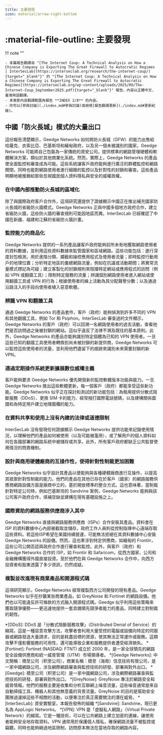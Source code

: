 ```yaml
---
title: 主要發現
icon: material/arrow-right-bottom
---
```


# :material-file-outline: 主要發現

!!! note ""

    - 本篇報告翻譯自 "[The Internet Coup: A Technical Analysis on How a Chinese Company is Exporting The Great Firewall to Autocratic Regimes | InterSecLab](https://interseclab.org/research/the-internet-coup/){target="_blank"}" 的 "[The Internet Coup: A Technical Analysis on How a Chinese Company is Exporting The Great Firewall to Autocratic Regimes](https://interseclab.org/wp-content/uploads/2025/09/The-Internet-Coup_September2025.pdf){target="_blank"}" 報告，內容以正體中文、臺灣用語翻譯。
    - 本章節內容翻譯範圍為報告 **INDEX 2/8** 的內容。
    - 你可以[參與討論](./index.md#參與討論)或檢視[報告翻譯更新](./index.md#更新紀錄)。

## 中國「防火長城」模式的大量出口

這份報告清楚顯示，Geedge Networks 如何將防火長城（GFW）的能力出售給哈薩克、衣索比亞、巴基斯坦和緬甸政府，以及另一個未被識別的國家。Geedge Networks 可能將自己包裝為一家傳統的資安公司，提供標準的網路管理硬體和軟體解決方案，類似於其他商業化系統。然而，實際上，Geedge Networks 的產品使全面監控和審查成為可能。這些系統讓客戶政府能夠進行廣泛的群體監控和網路關閉，同時也能對網路使用者進行細緻的監控以及針對性的封鎖和審查。這些產品明顯地被推銷給那些忽視國民個人資料隱私與安全的威權政權。

### 在中國內部推動防火長城的區域化

除了與國際政府客戶合作外，這項研究還提供了證據顯示中國正在推出補充國家防火長城的省級防火牆模式。Geedge Networks 正與中國多個地方政府合作，建立省級防火牆，這些防火牆的審查規則可能因地區而異。InterSecLab 已經確認了中國在新疆、福建和江蘇的省級防火牆計畫。

### 監控能力的商品化

Geedge Networks 提供的一系列產品讓客戶政府能夠前所未有地獲取網路使用者的資料數據，並利用這些資料數據來監管國家和區域網路。這些功能包括：進行深度封包檢測，用於進階分類、攔截和操控應用程式及使用者流量；即時監控行動用戶的地理位置；分析特定地區的彙總網路流量，例如在抗議或活動期間；將異常流量模式標記為可疑；建立客製化的封鎖規則來阻擋特定網站或應用程式的訪問（例如 VPN 或翻牆工具）；限制特定服務的流量；辨識個別網路使用者進入網站或使用翻牆工具或 VPN 的行為；根據使用者的線上活動為其分配聲譽分數；以及通過沿路注入的手段向使用者植入惡意軟體。

### 辨識 VPN 和翻牆工具

通過 Geedge Networks 的產品套件，客戶（政府）能夠偵測到許多不同的 VPN 和其他翻牆工具，例如 Tor 和 Psiphon。InterSecLab 審查過的文件顯示，Geedge Networks 的客戶（政府）可以回溯一名網路使用者的過去活動，查看他們是否訪問過之後被封鎖的網站。這似乎違反了法律不溯及既往的基本原則。此外，Geedge Networks 的產品亦能夠識別特定個體為已知的 VPN 使用者。一旦這些已知的翻牆工具使用者轉換到尚未被封鎖的新提供商，Geedge Networks 可以監控這些使用者的流量，並利用他們遺留下的痕跡來識別未來需要封鎖的新 VPN。

### 透過定期操作系統更新擴展數位威權主義

客戶能夠要求 Geedge Networks 優先開發新的監控軟體版本功能與能力。一旦 Geedge Networks 推出這些軟體更新，每一個客戶（政府）都能享受這些新功能。Geedge Networks 似乎正在探討和測試的新功能包括：為租用提供分散式阻斷服務（DDoS）、更換 SIM 卡的能力、經常撥打國際電話號碼，以及建構關係圖譜和為特定用戶建立地理圍欄的能力。

### 在資料共享和使用上沒有內建的法律或道德限制

InterSecLab 沒有發現任何證據顯示 Geedge Networks 提供功能來記錄使用情況，以理解他們的產品如何被使用（以及可能被濫用），或了解用戶的個人資料如何在各國部署的網路系統中被儲存或共享。此外，所有客戶政府都缺乏公共監督使用情況的問責機制。

### 設計與商用硬體廠商的互操作性，使得針對性制裁更加困難

Geedge Networks 似乎設計其產品以便能夠與各種硬體廠商進行互操作，以提高其抵禦針對性制裁的能力。他們的產品在其他已存在於客戶（國家）的網路服務供應商網路設備方面是廠商中立的，基於開放標準的整合方式。這也意味著，當制裁針對特定公司時，例如巴基斯坦的 Sandvine 案例，Geedge Networks 能夠與該公司客戶政府合作，填補空缺並建構在現有基礎設施之上。

### 國際資助的網路服務供應商涉入其中

Geedge Networks 直接與網路服務供應商（ISPs）合作安裝其產品。資料會在 ISP 的資料數據中心內部被截取並儲存，政府工作人員則從控制指揮中心遠端存取這些資料。若這些ISP希望在某國持續營運，可能無法拒絕在其資料數據中心安裝 Geedge Networks 的設備。然而，這也牽涉到特定供應商，如緬甸的 Frontiir，這些公司公開否認與政府合作進行審查和監控。此外，與客戶（政府）和 Geedge Networks 合作的 ISP，如 Frontiir 和 Safaricom，從西方國家、公司和金融機構獲得外國直接投資。至於他們在與 Geedge Networks 合作中，向西方投資者和股東透露了多少資訊，仍然成疑。

### 複製並改進現有商業產品和開源程式碼

這項研究顯示，Geedge Networks 經常複製西方公司開發的現有產品。Geedge Networks 似乎在抄襲某些商業產品，如 GreyNoise 和 Fortinet 的網路設備。他們也以可能違反許可條款的方式融入開源程式碼。Geedge 似乎利用這些策略來獲取競爭優勢——更迅速地提供一套具備領先競爭者能力的產品，同時建立對制裁的韌性。

*[DDoS]: DDoS 是「分散式阻斷服務攻擊」（Distributed Denial of Service）的縮寫。這是一種惡意攻擊方法，攻擊者會利用大量受控的電腦或設備向特定的伺服器或網路發送大量請求，目的是耗盡目標的資源，使其無法正常運作或服務。這類攻擊不僅影響服務的可用性，還可能導致企業和服務提供者遭受經濟損失。
*[Fortinet]: Fortinet (NASDAQ: FTNT) 成立於 2000 年，是一家全球領先的網路安全設備供應商和統一威脅管理（UTM）市場領導者。
*[Geedge Networks]: 中文簡稱：積至公司（积至公司），商業名稱：積至（海南）信息技術有限公司，是一家中國網路公司，涉及網際網路審查與監控技術的研發、部署與對外出口。
*[Geedge]: 積至公司（积至公司）是一家中國網路公司，涉及網際網路審查與監控技術的研發、部署與對外出口。
*[GreyNoise]: GreyNoise 專注於網路安全和威脅情報。他們的服務主要是收集和分析互聯網上噪音流量，這些噪音通常是來自自動掃描工具、機器人和其他無意義的背景流量。GreyNoise 的目的是幫助安全團隊過濾掉這些不相關的活動，以便專注於真正需要關注的潛在威脅。
*[InterSecLab]: 資安實驗室，本報告發佈的組織
*[Sandvine]: Sandvine，現已更名為 AppLogic Networks。
*[VPN]: VPN 是「虛擬私人網路」（Virtual Private Network）的縮寫。它是一種技術，可以在公共網路上建立加密的連線，讓使用者能夠安全地存取資料。VPN 通常用於保護個人隱私，確保網路流量不被監控或竊聽，同時也能夠繞過地區限制，訪問原本無法在當地存取的網路內容。
